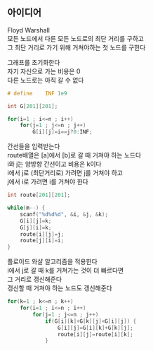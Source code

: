 ## 아이디어
Floyd Warshall  
모든 노드에서 다른 모든 노드로의 최단 거리를 구하고  
그 최단 거리로 가기 위해 거쳐야하는 첫 노드를 구한다  
  
그래프를 초기화한다  
자기 자신으로 가는 비용은 0  
다른 노드로는 아직 갈 수 없다
```c
# define	INF	1e9

int G[201][201];

for(i=1 ; i<=n ; i++)
	for(j=1 ; j<=n ; j++)
		G[i][j]=i==j?0:INF;
```
간선들을 입력받는다  
route배열은 [a]에서 [b]로 갈 때 거쳐야 하는 노드다  
i와 j는 양방향 간선이고 비용은 k이다  
i에서 j로 (최단거리로) 가려면 j를 거쳐야 하고  
j에서 i로 가려면 i를 거쳐야 한다
```c
int route[201][201];

while(m--) {
	scanf("%d%d%d", &i, &j, &k);
	G[i][j]=k;
	G[j][i]=k;
	route[i][j]=j;
	route[j][i]=i;
}
```
플로이드 와샬 알고리즘을 적용한다  
i에서 j로 갈 때 k를 거쳐가는 것이 더 빠르다면  
그 거리로 갱신해준다  
갱신할 때 거쳐야 하는 노드도 갱신해준다
```c
for(k=1 ; k<=n ; k++)
	for(i=1 ; i<=n ; i++)
		for(j=1 ; j<=n ; j++)
			if(G[i][k]+G[k][j]<G[i][j]) {
				G[i][j]=G[i][k]+G[k][j];
				route[i][j]=route[i][k];
			}
```
